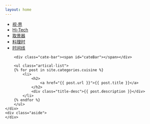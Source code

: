 ```yaml
---
layout: home
---
```


<div class="index-content col4">
    <div class="section">
        <ul class="artical-cate">
            <li><a href="/"><span>视·界</span></a></li>
            <li><a href="/hi-tech"><span>Hi-Tech</span></a></li>
            <li><a href="/viewfinder"><span>取景器</span></a></li>
            <li class="on"><a href="/cuisine"><span>料理时</span></a></li>
            <li><a href="/archive"><span>时间线</span></a></li>
        </ul>

        <div class="cate-bar"><span id="cateBar"></span></div>

        <ul class="artical-list">
        {% for post in site.categories.cuisine %}
            <li>
                <h2>
                    <a href="{{ post.url }}">{{ post.title }}</a>
                </h2>
                <div class="title-desc">{{ post.description }}</div>
            </li>
        {% endfor %}
        </ul>
    </div>
    <div class="aside">
    </div>
</div>
